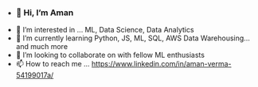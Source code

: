 - ### 👋 Hi, I’m Aman
- 👀 I’m interested in ... ML, Data Science, Data Analytics
- 🌱 I’m currently learning Python, JS, ML, SQL, AWS Data Warehousing... and much more
- 💞️ I’m looking to collaborate on with fellow ML enthusiasts
- 📫 How to reach me ... https://www.linkedin.com/in/aman-verma-54199017a/

<!---
Breakinginfinity/Breakinginfinity is a ✨ special ✨ repository because its `README.md` (this file) appears on your GitHub profile.
You can click the Preview link to take a look at your changes.
--->

